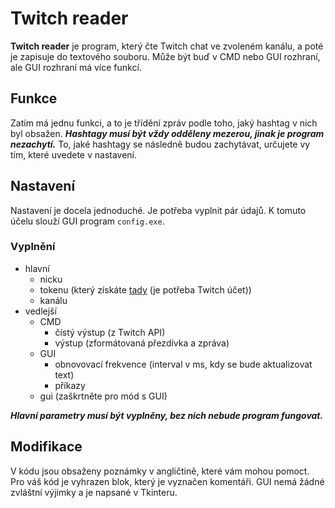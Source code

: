 # Twitch reader

**Twitch reader** je program, který čte Twitch chat ve zvoleném kanálu, a poté je zapisuje do textového souboru. Může být buď v CMD nebo GUI rozhraní, ale GUI rozhraní má více funkcí.

## Funkce
Zatím má jednu funkci, a to je třídění zpráv podle toho, jaký hashtag v nich byl obsažen. ***Hashtagy musí být vždy odděleny mezerou, jinak je program nezachytí.*** To, jaké hashtagy se následně budou zachytávat, určujete vy tím, které uvedete v nastavení.

## Nastavení
Nastavení je docela jednoduché. Je potřeba vyplnit pár údajů. K tomuto účelu slouží GUI program `config.exe`.

### Vyplnění
- hlavní
    - nicku
    - tokenu (který získáte [tady](https://twitchapps.com/tmi/) (je potřeba Twitch účet))
    - kanálu
- vedlejší
    - CMD
        - čístý výstup (z Twitch API)
        - výstup (zformátovaná přezdívka a zpráva)
    - GUI
        - obnovovací frekvence (interval v ms, kdy se bude aktualizovat text)
        - příkazy
    - gui (zaškrtněte pro mód s GUI)

	
***Hlavní parametry musí být vyplněny, bez nich nebude program fungovat.***

## Modifikace
V kódu jsou obsaženy poznámky v angličtině, které vám mohou pomoct. Pro váš kód je vyhrazen blok, který je vyznačen komentáři. GUI nemá žádné zvláštní výjimky a je napsané v Tkinteru.